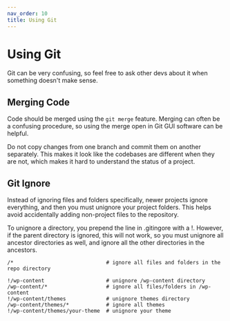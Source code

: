 ```yaml
---
nav_order: 10
title: Using Git
---
```

# Using Git

Git can be very confusing, so feel free to ask other devs about it when something doesn't make sense.

## Merging Code
Code should be merged using the `git merge` feature. Merging can often be a
confusing procedure, so using the merge open in Git GUI software can be helpful.

Do not copy changes from one branch and commit them on another separately. This
makes it look like the codebases are different when they are not, which makes
it hard to understand the status of a project.

## Git Ignore
Instead of ignoring files and folders specifically, newer projects ignore everything, and then you must unignore your project folders.  This helps avoid accidentally adding non-project files to the repository.

To unignore a directory, you prepend the line in .gitingore with a !.  However, if the parent directory is ignored, this will not work, so you must unignore all ancestor directories as well, and ignore all the other directories in the ancestors.

```
/*                              # ignore all files and folders in the repo directory

!/wp-content                    # unignore /wp-content directory
/wp-content/*                   # ignore all files/folders in /wp-content
!/wp-content/themes             # unignore themes directory
/wp-content/themes/*            # ignore all themes
!/wp-content/themes/your-theme  # unignore your theme
```
